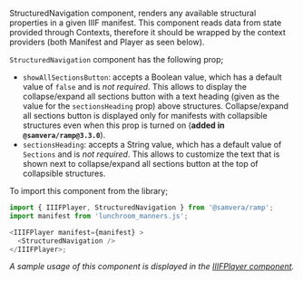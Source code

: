 StructuredNavigation component, renders any available structural properties in a given IIIF manifest. This component reads data from state provided through Contexts, therefore it should be wrapped by the context providers (both Manifest and Player as seen below).

`StructuredNavigation` component has the following prop;
- `showAllSectionsButton`: accepts a Boolean value, which has a default value of `false` and is _not required_. This allows to display the collapse/expand all sections button with a text heading (given as the value for the `sectionsHeading` prop) above structures. Collapse/expand all sections button is displayed only for manifests with collapsible structures even when this prop is turned on (**added in `@samvera/ramp@3.3.0`**).
- `sectionsHeading`: accepts a String value, which has a default value of `Sections` and is _not required_. This allows to customize the text that is shown next to collapse/expand all sections button at the top of collapsible structures.

To import this component from the library;

```js static
import { IIIFPlayer, StructuredNavigation } from '@samvera/ramp';
import manifest from 'lunchroom_manners.js';

<IIIFPlayer manifest={manifest} >
  <StructuredNavigation />
</IIIFPlayer>;
```

*A sample usage of this component is displayed in the [IIIFPlayer component](#iiifplayer).*

